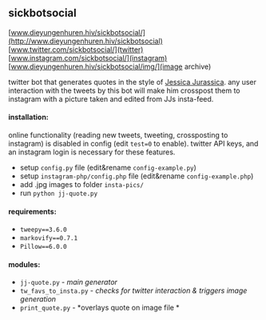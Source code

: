## sickbotsocial

[logo]: http://www.dieyungenhuren.hiv/sickbotsocial/ava.jpg "sickbotsocial"
[www.dieyungenhuren.hiv/sickbotsocial/](http://www.dieyungenhuren.hiv/sickbotsocial)
[www.twitter.com/sickbotsocial/](twitter)
[www.instagram.com/sickbotsocial/](instagram)
[www.dieyungenhuren.hiv/sickbotsocial/img/](image archive)

twitter bot that generates quotes in the style of [Jessica Jurassica](http://www.twitter.com/sickbutsocial/). any user interaction with the tweets by this bot will make him crosspost them to instagram with a picture taken and edited from JJs insta-feed.


#### installation:
online functionality (reading new tweets, tweeting, crossposting to instagram) is disabled in config (edit `test=0` to enable). twitter API keys, and an instagram login is necessary for these features.

- setup `config.py` file (edit&rename `config-example.py`)
- setup `instagram-php/config.php` file (edit&rename `config-example.php`)
- add .jpg images to folder `insta-pics/`
- run `python jj-quote.py`

#### requirements: 
- `tweepy==3.6.0`
- `markovify==0.7.1`
- `Pillow==6.0.0`

#### modules:
- `jj-quote.py` - *main generator*
- `tw_favs_to_insta.py` - *checks for twitter interaction & triggers image generation*
- `print_quote.py` - *overlays quote on image file *

